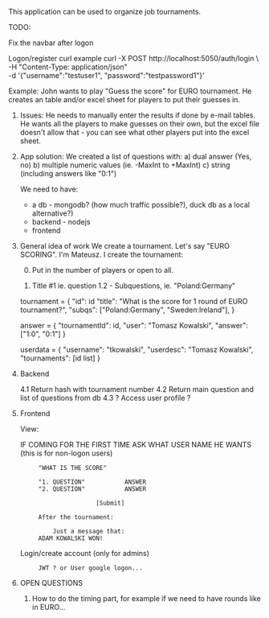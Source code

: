 This application can be used to organize job tournaments.

TODO:

Fix the navbar after logon

Logon/register curl example
curl -X POST http://localhost:5050/auth/login \   
     -H "Content-Type: application/json" \
     -d '{"username":"testuser1", "password":"testpassword1"}'

Example:
John wants to play "Guess the score" for EURO tournament.
He creates an table and/or excel sheet for players
to put their guesses in.

1. Issues:
    He needs to manually enter the results if done
    by e-mail tables.
    He wants all the players to make guesses on their own,
    but the excel file doesn't allow that - you can
    see what other players put into the excel sheet.
2. App solution:
    We created a list of questions with:
    a) dual answer (Yes, no)
    b) multiple numeric values (ie. -MaxInt to +MaxInt)
    c) string (including answers like "0:1")

    We need to have:
    - a db - mongodb? (how much traffic possible?), duck
      db as a local alternative?)
    - backend - nodejs
    - frontend

3. General idea of work
    We create a tournament. Let's say "EURO SCORING". 
    I'm Mateusz. I create the tournament:

    0. Put in the number of players or open to all.

    1. Title #1 ie. question
        1.2 - Subquestions, ie. "Poland:Germany"

    tournament = {
        "id": id
        "title": "What is the score for 1 round of EURO tournament?",
        "subqs": ["Poland:Germany", "Sweden:Ireland"],
    }

    answer = {
        "tournamentId": id,
        "user": "Tomasz Kowalski",
        "answer": ["1:0", "0:1"]
    }

    userdata = {
        "username": "tkowalski",
        "userdesc": "Tomasz Kowalski",
        "tournaments": [id list]
    }

4. Backend

    4.1 Return hash with tournament number
    4.2 Return main question and list of questions from db
    4.3 ? Access user profile ?

5. Frontend
    
    View:
    
    IF COMING FOR THE FIRST TIME
    ASK WHAT USER NAME HE WANTS
    (this is for non-logon users)
        
            "WHAT IS THE SCORE"

            "1. QUESTION"           ANSWER
            "2. QUESTION"           ANSWER

                            [Submit]

            After the tournament:
            
                Just a message that:
            ADAM KOWALSKI WON!


    Login/create account (only for admins)
            
            JWT ? or User google logon...
    
    
6. OPEN QUESTIONS

    1. How to do the timing part, for example if we need to have rounds like in EURO...
